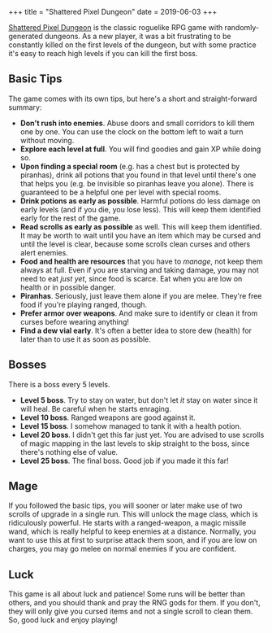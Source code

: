 +++
title = "Shattered Pixel Dungeon"
date = 2019-06-03
+++

[Shattered Pixel Dungeon](https://shatteredpixel.com/shatteredpd/) is the classic roguelike RPG game with randomly-generated dungeons. As a new player, it was a bit frustrating to be constantly killed on the first levels of the dungeon, but with some practice it's easy to reach high levels if you can kill the first boss.

Basic Tips
----------

The game comes with its own tips, but here's a short and straight-forward summary:

* **Don't rush into enemies**. Abuse doors and small corridors to kill them one by one. You can use the clock on the bottom left to wait a turn without moving.
* **Explore each level at full**. You will find goodies and gain XP while doing so.
* **Upon finding a special room** (e.g. has a chest but is protected by piranhas), drink all potions that you found in that level until there's one that helps you (e.g. be invisible so piranhas leave you alone). There is guaranteed to be a helpful one per level with special rooms.
* **Drink potions as early as possible**. Harmful potions do less damage on early levels (and if you die, you lose less). This will keep them identified early for the rest of the game.
* **Read scrolls as early as possible** as well. This will keep them identified. It may be worth to wait until you have an item which may be cursed and until the level is clear, because some scrolls clean curses and others alert enemies.
* **Food and health are resources** that you have to *manage*, not keep them always at full. Even if you are starving and taking damage, you may not need to eat *just yet*, since food is scarce. Eat when you are low on health or in possible danger.
* **Piranhas**. Seriously, just leave them alone if you are melee. They're free food if you're playing ranged, though.
* **Prefer armor over weapons**. And make sure to identify or clean it from curses before wearing anything!
* **Find a dew vial early**. It's often a better idea to store dew (health) for later than to use it as soon as possible.

Bosses
------

There is a boss every 5 levels.

* **Level 5 boss**. Try to stay on water, but don't let *it* stay on water since it will heal. Be careful when he starts enraging.
* **Level 10 boss**. Ranged weapons are good against it.
* **Level 15 boss**. I somehow managed to tank it with a health potion.
* **Level 20 boss**. I didn't get this far just yet. You are advised to use scrolls of magic mapping in the last levels to skip straight to the boss, since there's nothing else of value.
* **Level 25 boss**. The final boss. Good job if you made it this far!

Mage
----

If you followed the basic tips, you will sooner or later make use of two scrolls of upgrade in a single run. This will unlock the mage class, which is ridiculously powerful. He starts with a ranged-weapon, a magic missile wand, which is really helpful to keep enemies at a distance. Normally, you want to use this at first to surprise attack them soon, and if you are low on charges, you may go melee on normal enemies if you are confident.

Luck
----

This game is all about luck and patience! Some runs will be better than others, and you should thank and pray the RNG gods for them. If you don't, they will only give you cursed items and not a single scroll to clean them. So, good luck and enjoy playing!